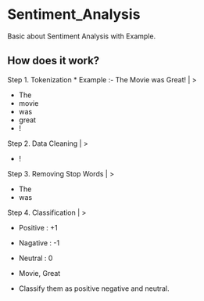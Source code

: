 # Sentiment_Analysis
Basic about Sentiment Analysis with Example.


## How does it work?

Step 1. Tokenization *
Example :- The Movie was Great! | > 
* The
* movie
* was
* great
* !
     
Step 2. Data Cleaning | > 
* ! 

Step 3. Removing Stop Words | >  
* The  
* was

Step 4. Classification | > 
* Positive : +1
* Nagative : -1
* Neutral : 0

* Movie, Great

* Classify them as positive negative and neutral.

